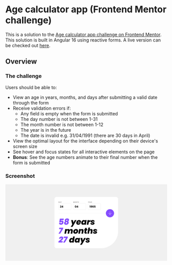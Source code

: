 # Age calculator app (Frontend Mentor challenge)

This is a solution to the [Age calculator app challenge on Frontend Mentor](https://www.frontendmentor.io/challenges/age-calculator-app-dF9DFFpj-Q). This solution is built in Angular 16 using reactive forms. A live version can be checked out [here](https://age-calculator-elyosis.netlify.app/).

## Overview

### The challenge

Users should be able to:

- View an age in years, months, and days after submitting a valid date through the form
- Receive validation errors if:
  - Any field is empty when the form is submitted
  - The day number is not between 1-31
  - The month number is not between 1-12
  - The year is in the future
  - The date is invalid e.g. 31/04/1991 (there are 30 days in April)
- View the optimal layout for the interface depending on their device's screen size
- See hover and focus states for all interactive elements on the page
- **Bonus**: See the age numbers animate to their final number when the form is submitted

### Screenshot

![Screenshot of the final app](./screenshot.png)
